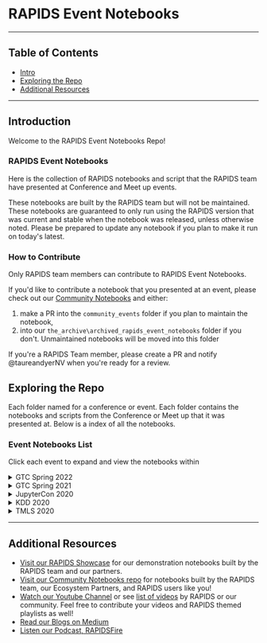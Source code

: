# RAPIDS Event Notebooks
---
## Table of Contents
* [Intro](#intro)
* [Exploring the Repo](#exploring)
* [Additional Resources](#more)
  
---

## Introduction <a name="intro"></a>

Welcome to the RAPIDS Event Notebooks Repo!

### RAPIDS Event Notebooks
Here is the collection of RAPIDS notebooks and script that the RAPIDS team have presented at Conference and Meet up events.

These notebooks are built by the RAPIDS team but will not be maintained.  These notebooks are guaranteed to only run using the RAPIDS version that was current and stable when the notebook was released, unless otherwise noted. Please be prepared to update any notebook if you plan to make it run on today's latest.
 

### How to Contribute <a name="contributing"></a>

Only RAPIDS team members can contribute to RAPIDS Event Notebooks.  

If you'd like to contribute a notebook that you presented at an event, please check out our [Community Notebooks](https://github.com/rapidsai-community/notebooks-contrib) and either:
1. make a PR into the `community_events` folder if you plan to maintain the notebook, 
1. into our `the_archive\archived_rapids_event_notebooks` folder if you don't.  Unmaintained notebooks will be moved into this folder 

If you're a RAPIDS Team member, please create a PR and notify @taureandyerNV when you're ready for a review.

## Exploring the Repo <a name="exploring"></a>

Each folder named for a conference or event.  Each folder contains the notebooks and scripts from the Conference or Meet up that it was presented at.  Below is a index of all the notebooks.

### Event Notebooks List
Click each event to expand and view the notebooks within

<details>
  <summary>GTC Spring 2022</summary>
  
  * [Link to Folder](event_notebooks/GTC_Spring_2022/numerical-computing) 
    * [Single Threaded & Single GPU Methods](event_notebooks/GTC_Spring_2022/numerical-computing/single-cpu-gpu.ipynb) 
    * [Parallel CPU with Numba](event_notebooks/GTC_Spring_2022/numerical-computing/multi-cpu-numba.ipynb)
    * [Multi-GPU with Dask cuDF + Numba CUDA](event_notebooks/GTC_Spring_2022/numerical-computing/multi-gpu-dask-cudf-numba.ipynb)
    * [Multi-GPU with Threading + RMM + Numba CUDA](event_notebooks/GTC_Spring_2022/numerical-computing/multi-gpu-threading-rmm-numba.ipynb)

</details>

<details>
  <summary>GTC Spring 2021</summary>
  
  * [Link to Folder](event_notebooks/GTC_2021/credit_scorecard) 
    * [WOESC Demo Vehicle Data](event_notebooks/GTC_2021/credit_scorecard/cpu/woesc_demo_vehicle_data.ipynb) 
    * [XGBSC Demo Vehicle Data](event_notebooks/GTC_2021/credit_scorecard/cpu/xgbsc_demo_vehicle_data.ipynb)

</details>

<details>
  <summary>JupyterCon 2020</summary>  
 
  * [Link to Folder](event_notebooks/JupyterCon_2020_RAPIDSViz)
    * [00 Index and Introduction](event_notebooks/JupyterCon_2020_RAPIDSViz/00%20Index%20and%20Introduction.ipynb) 
    * [01 Data Inspection and Validation](event_notebooks/JupyterCon_2020_RAPIDSViz/01%20Data%20Inspection%20and%20Validation.ipynb)
    * [02 Exploratory Data Visualization](event_notebooks/JupyterCon_2020_RAPIDSViz/02%20Exploratory%20Data%20Visualization.ipynb)
    * [03 Data Analysis with Visual Analytics](event_notebooks/JupyterCon_2020_RAPIDSViz/03%20Data%20Analysis%20with%20Visual%20Analytics.ipynb) 
    * [04 Explanatory Data Visualization.ipynb](event_notebooks/JupyterCon_2020_RAPIDSViz/04%20Explanatory%20Data%20Visualization.ipynb)

</details>

<details>
  <summary>KDD 2020</summary>
  
  * [Link to Folder](event_notebooks/KDD_2020)
    * [Seattle Parking Notebooks](event_notebooks/KDD_2020/notebooks/parking/)
      * [1) RAPIDS Seattle Parking](event_notebooks/KDD_2020/notebooks/parking/codes/1_rapids_seattleParking.ipynb) 
      * [2) RAPIDS Seattle Parking Graph](event_notebooks/KDD_2020/notebooks/parking/codes/2_rapids_seattleParking_graph.ipynb)
      * [3) RAPIDS Seattle Parking Nodes](event_notebooks/KDD_2020/notebooks/parking/codes/3_rapids_seattleParking_parkingNodes.ipynb)
    * [Rossmann Store Sales Example](event_notebooks/KDD_2020/notebooks/nvtabular/rossmann-store-sales-example.ipynb) 
    * [cyBERT Training Inference](event_notebooks/KDD_2020/notebooks/cybert/cyBERT_training_inference.ipynb)
    * [NYCTaxi Notebooks](event_notebooks/KDD_2020/notebooks/Taxi)
      * [NYCTaxi](event_notebooks/KDD_2020/notebooks/Taxi/NYCTax.ipynb)
    * [Single-Cell RNA-seq Analytics](event_notebooks/KDD_2020/notebooks/Lungs)
      * [RAPIDS & Scanpy Single-Cell RNA-seq Workflow](event_notebooks/KDD_2020/notebooks/Lungs/hlca_lung_gpu_analysis.ipynb)

</details>

<details>
  <summary>TMLS 2020</summary>
  
  * [Link to Folder](event_notebooks/TMLS_2020/notebooks/Taxi)
    * [Overview-Taxi](event_notebooks/TMLS_2020/notebooks/Taxi/Overview-Taxi.ipynb)

</details>

---

## Additional Resources <a name="more"></a>
- [Visit our RAPIDS Showcase](https://github.com/rapidsai-community/showcase) for our demonstration notebooks built by the RAPIDS team and our partners.
- [Visit our Community Notebooks repo](https://github.com/rapidsai-community/notebooks-contrib) for notebooks built by the RAPIDS team, our Ecosystem Partners, and RAPIDS users like you!
- [Watch our Youtube Channel](https://www.youtube.com/channel/UCsoi4wfweA3I5FsPgyQnnqw/featured?view_as=subscriber) or see [list of videos](multimedia_links.md) by RAPIDS or our community.  Feel free to contribute your videos and RAPIDS themed playlists as well!
- [Read our Blogs on Medium](https://medium.com/rapids-ai/)
- [Listen our Podcast, RAPIDSFire](https://anchor.fm/rapidsfire)
